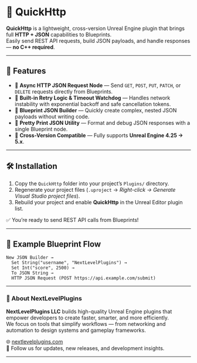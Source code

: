 # 🧩 QuickHttp

**QuickHttp** is a lightweight, cross-version Unreal Engine plugin that brings full **HTTP + JSON** capabilities to Blueprints.  
Easily send REST API requests, build JSON payloads, and handle responses — **no C++ required**.

---

## 🚀 Features

- 🔹 **Async HTTP JSON Request Node** — Send `GET`, `POST`, `PUT`, `PATCH`, or `DELETE` requests directly from Blueprints.  
- 🔹 **Built-in Retry Logic & Timeout Watchdog** — Handles network instability with exponential backoff and safe cancellation tokens.  
- 🔹 **Blueprint JSON Builder** — Quickly create complex, nested JSON payloads without writing code.  
- 🔹 **Pretty Print JSON Utility** — Format and debug JSON responses with a single Blueprint node.  
- 🔹 **Cross-Version Compatible** — Fully supports **Unreal Engine 4.25 → 5.x**.

---

## 🛠️ Installation

1. Copy the `QuickHttp` folder into your project’s `Plugins/` directory.  
2. Regenerate your project files (`.uproject` → *Right-click → Generate Visual Studio project files*).  
3. Rebuild your project and enable **QuickHttp** in the Unreal Editor plugin list.  

✅ You’re ready to send REST API calls from Blueprints!

---

## 🧠 Example Blueprint Flow

```text
New JSON Builder →
  Set String("username", "NextLevelPlugins") →
  Set Int("score", 2500) →
  To JSON String →
  HTTP JSON Request (POST https://api.example.com/submit)
```

---
 
### 🏢 About NextLevelPlugins

**NextLevelPlugins LLC** builds high-quality Unreal Engine plugins that empower developers to create faster, smarter, and more efficiently.  
We focus on tools that simplify workflows — from networking and automation to design systems and gameplay frameworks.

🌐 [nextlevelplugins.com](https://www.nextlevelplugins.com)  
🧩 Follow us for updates, new releases, and development insights.

---
